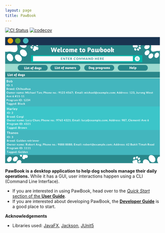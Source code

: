 ```yaml
---
layout: page
title: PawBook
---
```


[![CI Status](https://github.com/se-edu/addressbook-level3/workflows/Java%20CI/badge.svg)](https://github.com/se-edu/addressbook-level3/actions)
[![codecov](https://codecov.io/gh/se-edu/addressbook-level3/branch/master/graph/badge.svg)](https://codecov.io/gh/se-edu/addressbook-level3)

![Ui](images/Ui.png)

**PawBook is a desktop application to help dog schools manage their daily operations.**
While it has a GUI, user interactions happen using a CLI (Command Line Interface).

* If you are interested in using PawBook, head over to the [_Quick Start_ section of the **User Guide**](UserGuide.html#quick-start).
* If you are interested about developing PawBook, the [**Developer Guide**](DeveloperGuide.html) is a good place to start.


**Acknowledgements**

* Libraries used: [JavaFX](https://openjfx.io/), [Jackson](https://github.com/FasterXML/jackson), [JUnit5](https://github.com/junit-team/junit5)
